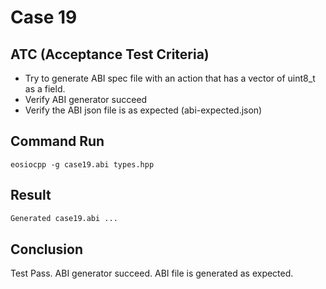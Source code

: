 # Case 19

## ATC (Acceptance Test Criteria)
- Try to generate ABI spec file with an action that has a vector of uint8_t as a field.
- Verify ABI generator succeed
- Verify the ABI json file is as expected (abi-expected.json)

## Command Run
```
eosiocpp -g case19.abi types.hpp
```

## Result
```bash
Generated case19.abi ...
```

## Conclusion
Test Pass.
ABI generator succeed.
ABI file is generated as expected.
